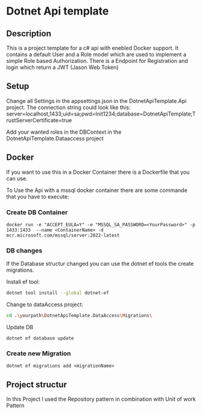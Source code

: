 # Dotnet Api template

## Description

This is a project template for a c# api with enebled Docker support.
It contains a default User and a Role model which are used to implement a simple Role based Authorization.
There is a Endpoint for Registration and login which return a JWT (Jason Web Token)

## Setup

Change all Settings in the appsettings.json in the DotnetApiTemplate.Api project.
The connection string could look like this:
server=localhost,1433;uid=sa;pwd=Init1234;database=DotnetApiTemplate;TrustServerCertificate=true

Add your wanted roles in the DBContext in the DotnetApiTemplate.Dataaccess project

## Docker

If you want to use this in a Docker Container there is a Dockerfile that you can use.

To Use the Api with a mssql docker container there are some commande that you have to execute:

### Create DB Container

```shell
docker run -e "ACCEPT_EULA=Y" -e "MSSQL_SA_PASSWORD=<YourPassword>" -p 1433:1433  --name <ContainerName> -d mcr.microsoft.com/mssql/server:2022-latest
```

### DB changes

If the Database structur changed you can use the dotnet ef tools the create migrations.

Install ef tool:

```sh
dotnet tool install --global dotnet-ef
```

Change to dataAccess project:

```sh
cd .\yourpath\DotnetApiTemplate.DataAccess\Migrations\
```

Update DB

```shell
dotnet ef database update
```

### Create new Migration

```shell
dotnet ef migrations add <migrationName>
```

## Project structur

In this Project I used the Repository pattern in combination with Unit of work Pattern
